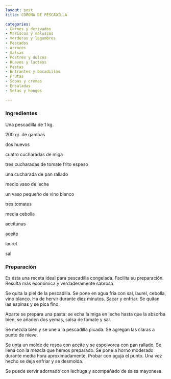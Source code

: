```yaml
---
layout: post
title: CORONA DE PESCADILLA

categories:
- Carnes y derivados
- Mariscos y moluscos
- Verduras y legumbres
- Pescados
- Arroces
- Salsas
- Postres y dulces
- Huevos y lacteos
- Pastas
- Entrantes y bocadillos
- Frutas
- Sopas y cremas
- Ensaladas
- Setas y hongos
 
---
```

<h3>Ingredientes</h3>
Una pescadilla de 1 kg.

200 gr. de gambas

dos huevos

cuatro cucharadas de miga

tres cucharadas de tomate frito espeso

una cucharada de pan rallado

medio vaso de leche

un vaso pequeño de vino blanco

tres tomates

media cebolla

aceitunas

aceite

laurel

sal

<h3>Preparación</h3>
Es ésta una receta ideal para pescadilla congelada. Facilita su preparación. Resulta más económica y verdaderamente sabrosa.

Se quita la piel de la pescadilla. Se pone en agua fría con sal, laurel, cebolla, vino blanco. Ha de hervir durante diez minutos. Sacar y enfriar. Se quitan las espinas y se pica fino.

Aparte se prepara una pasta: se echa la miga en leche hasta que la absorba bien, se añaden dos yemas, salsa de tomate y sal.

Se mezcla bien y se une a la pescadilla picada. Se agregan las claras a punto de nieve.

Se unta un molde de rosca con aceite y se espolvorea con pan rallado. Se llena con la mezcla que hemos preparado. Se pone a horno moderado durante media hora aproximadamente. Probar con aguja el punto. Una vez hecho se deja enfriar y se desmolda.

Se puede servir adornado con lechuga y acompañado de salsa mayonesa.

